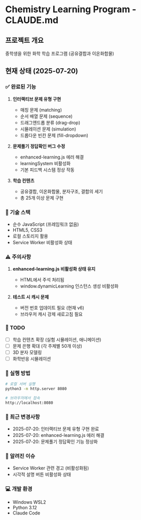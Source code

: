 # Chemistry Learning Program - CLAUDE.md

## 프로젝트 개요
중학생을 위한 화학 학습 프로그램 (공유결합과 이온화합물)

## 현재 상태 (2025-07-20)

### ✅ 완료된 기능
1. **인터랙티브 문제 유형 구현**
   - 매칭 문제 (matching)
   - 순서 배열 문제 (sequence)
   - 드래그앤드롭 분류 (drag-drop)
   - 시뮬레이션 문제 (simulation)
   - 드롭다운 빈칸 문제 (fill-dropdown)

2. **문제풀기 정답확인 버그 수정**
   - enhanced-learning.js 에러 해결
   - learningSystem 비활성화
   - 기본 피드백 시스템 정상 작동

3. **학습 컨텐츠**
   - 공유결합, 이온화합물, 분자구조, 결합의 세기
   - 총 25개 이상 문제 구현

### 🔧 기술 스택
- 순수 JavaScript (프레임워크 없음)
- HTML5, CSS3
- 로컬 스토리지 활용
- Service Worker 비활성화 상태

### ⚠️ 주의사항
1. **enhanced-learning.js 비활성화 상태 유지**
   - HTML에서 주석 처리됨
   - window.dynamicLearning 인스턴스 생성 비활성화

2. **테스트 시 캐시 문제**
   - 버전 번호 업데이트 필요 (현재 v6)
   - 브라우저 캐시 강제 새로고침 필요

### 📝 TODO
- [ ] 학습 컨텐츠 확장 (실험 시뮬레이션, 애니메이션)
- [ ] 문제 은행 확대 (각 주제별 50개 이상)
- [ ] 3D 분자 모델링
- [ ] 화학반응 시뮬레이션

### 🚀 실행 방법
```bash
# 로컬 서버 실행
python3 -m http.server 8080

# 브라우저에서 접속
http://localhost:8080
```

### 📌 최근 변경사항
- 2025-07-20: 인터랙티브 문제 유형 구현 완료
- 2025-07-20: enhanced-learning.js 에러 해결
- 2025-07-20: 문제풀기 정답확인 기능 정상화

### 🐛 알려진 이슈
- Service Worker 관련 경고 (비활성화됨)
- 시각적 설명 버튼 비활성화 상태

### 💻 개발 환경
- Windows WSL2
- Python 3.12
- Claude Code